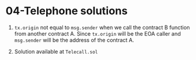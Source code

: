 # 04-Telephone solutions

1. `tx.origin` not equal to `msg.sender` when we call the contract B function from another contract A. Since `tx.origin` will be the EOA caller and `msg.sender` will be the address of the contract A.

2. Solution available at `Telecall.sol`
